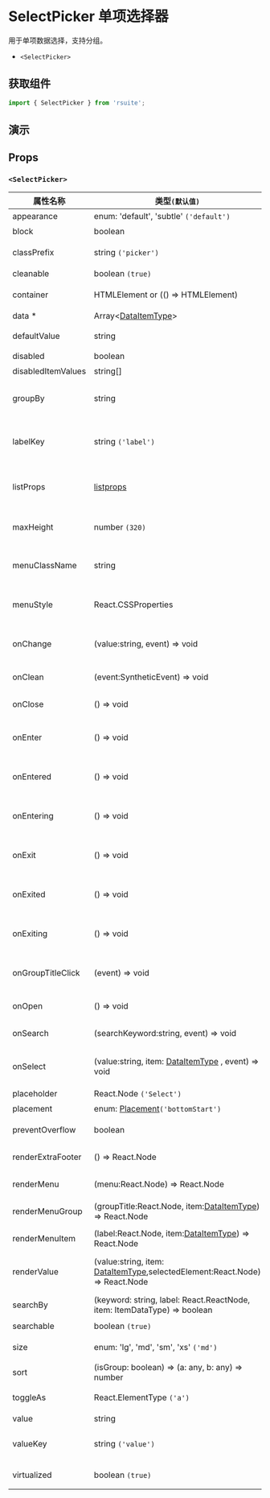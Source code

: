 # SelectPicker 单项选择器

用于单项数据选择，支持分组。

- `<SelectPicker>`

## 获取组件

```js
import { SelectPicker } from 'rsuite';
```

## 演示

<!--{demo}-->

## Props

### `<SelectPicker>`

| 属性名称           | 类型`(默认值)`                                                                        | 描述                                   |
| ------------------ | ------------------------------------------------------------------------------------- | -------------------------------------- |
| appearance         | enum: 'default', 'subtle' `('default')`                                               | 设置外观                               |
| block              | boolean                                                                               | 堵塞整行                               |
| classPrefix        | string `('picker')`                                                                   | 组件 CSS 类的前缀                      |
| cleanable          | boolean `(true)`                                                                      | 可以清除                               |
| container          | HTMLElement or (() => HTMLElement)                                                    | 设置渲染的容器                         |
| data \*            | Array&lt;[DataItemType](#types)&gt;                                                   | 组件数据                               |
| defaultValue       | string                                                                                | 设置默认值 `非受控`                    |
| disabled           | boolean                                                                               | 禁用组件                               |
| disabledItemValues | string[]                                                                              | 禁用选项                               |
| groupBy            | string                                                                                | 设置分组条件在 `data` 中的 `key`       |
| labelKey           | string `('label')`                                                                    | 设置选项显示内容在 `data` 中的 `key`   |
| listProps          | [listprops]                                                                           | `react-virtualized` 中 List 的相关属性 |
| maxHeight          | number `(320)`                                                                        | 设置 Dropdown 的最大高度               |
| menuClassName      | string                                                                                | 应用于菜单 DOM 节点的 css class        |
| menuStyle          | React.CSSProperties                                                                   | 应用于菜单 DOM 节点的 style            |
| onChange           | (value:string, event) => void                                                         | `value` 发生改变时的回调函数           |
| onClean            | (event:SyntheticEvent) => void                                                        | 值清理时触发回调                       |
| onClose            | () => void                                                                            | 关闭回调函数                           |
| onEnter            | () => void                                                                            | 显示前动画过渡的回调函数               |
| onEntered          | () => void                                                                            | 显示后动画过渡的回调函数               |
| onEntering         | () => void                                                                            | 显示中动画过渡的回调函数               |
| onExit             | () => void                                                                            | 退出前动画过渡的回调函数               |
| onExited           | () => void                                                                            | 退出后动画过渡的回调函数               |
| onExiting          | () => void                                                                            | 退出中动画过渡的回调函数               |
| onGroupTitleClick  | (event) => void                                                                       | 点击分组标题的回调函数                 |
| onOpen             | () => void                                                                            | 打开回调函数                           |
| onSearch           | (searchKeyword:string, event) => void                                                 | 搜索的回调函数                         |
| onSelect           | (value:string, item: [DataItemType](#types) , event) => void                          | 选项被点击选择后的回调函数             |
| placeholder        | React.Node `('Select')`                                                               | 占位符                                 |
| placement          | enum: [Placement](#types)`('bottomStart')`                                            | 位置                                   |
| preventOverflow    | boolean                                                                               | 防止浮动元素溢出                       |
| renderExtraFooter  | () => React.Node                                                                      | 自定义页脚内容                         |
| renderMenu         | (menu:React.Node) => React.Node                                                       | 自定义渲染菜单列表                     |
| renderMenuGroup    | (groupTitle:React.Node, item:[DataItemType](#types)) => React.Node                    | 自定义渲染选项组                       |
| renderMenuItem     | (label:React.Node, item:[DataItemType](#types)) => React.Node                         | 自定义渲染选项                         |
| renderValue        | (value:string, item: [DataItemType](#types),selectedElement:React.Node) => React.Node | 自定义渲染被选中的选项                 |
| searchBy           | (keyword: string, label: React.ReactNode, item: ItemDataType) => boolean              | 自定义搜索规则                         |
| searchable         | boolean `(true)`                                                                      | 可以搜索                               |
| size               | enum: 'lg', 'md', 'sm', 'xs' `('md')`                                                 | 设置组件尺寸                           |
| sort               | (isGroup: boolean) => (a: any, b: any) => number                                      | 对选项排序                             |
| toggleAs           | React.ElementType `('a')`                                                             | 为组件自定义元素类型                   |
| value              | string                                                                                | 设置值 `受控`,                         |
| valueKey           | string `('value')`                                                                    | 设置选项值在 `data` 中的 `key`         |
| virtualized        | boolean `(true)`                                                                      | 是否开启虚拟列表                       |

[listprops]: https://github.com/bvaughn/react-virtualized/blob/master/docs/List.md#prop-types
